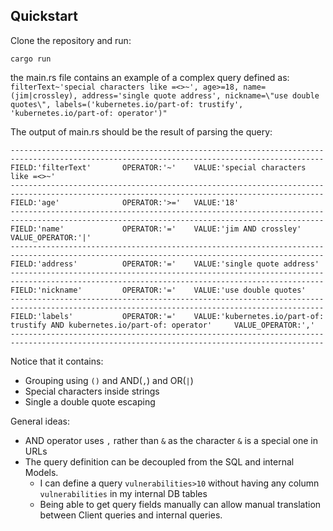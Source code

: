 ## Quickstart

Clone the repository and run:

```shell
cargo run
```

the main.rs file contains an example of a complex query defined as:
`filterText~'special characters like =<>~', age>=18, name=(jim|crossley), address='single quote address', nickname=\"use double quotes\", labels=('kubernetes.io/part-of: trustify', 'kubernetes.io/part-of: operator')"`

The output of main.rs should be the result of parsing the query:

```shell
--------------------------------------------------------------------------------------------------------------------------------------------
FIELD:'filterText'       OPERATOR:'~'    VALUE:'special characters like =<>~'
--------------------------------------------------------------------------------------------------------------------------------------------
FIELD:'age'              OPERATOR:'>='   VALUE:'18'
--------------------------------------------------------------------------------------------------------------------------------------------
FIELD:'name'             OPERATOR:'='    VALUE:'jim AND crossley'                                                        VALUE_OPERATOR:'|'
--------------------------------------------------------------------------------------------------------------------------------------------
FIELD:'address'          OPERATOR:'='    VALUE:'single quote address'                   
--------------------------------------------------------------------------------------------------------------------------------------------
FIELD:'nickname'         OPERATOR:'='    VALUE:'use double quotes'
--------------------------------------------------------------------------------------------------------------------------------------------
FIELD:'labels'           OPERATOR:'='    VALUE:'kubernetes.io/part-of: trustify AND kubernetes.io/part-of: operator'     VALUE_OPERATOR:','
--------------------------------------------------------------------------------------------------------------------------------------------
```

Notice that it contains:

- Grouping using `()` and AND(`,`) and OR(`|`)
- Special characters inside strings
- Single a double quote escaping

General ideas:

- AND operator uses `,` rather than `&` as the character `&` is a special one in URLs
- The query definition can be decoupled from the SQL and internal Models.
  - I can define a query `vulnerabilities>10` without having any column `vulnerabilities` in my internal DB tables
  - Being able to get query fields manually can allow manual translation between Client queries and internal queries.
